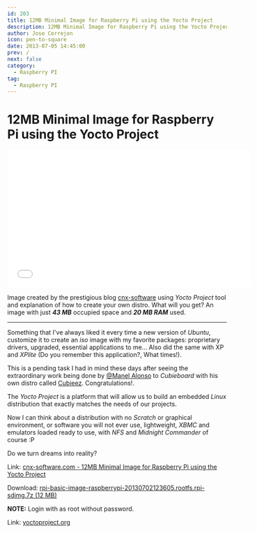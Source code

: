 ```yaml
---
id: 203
title: 12MB Minimal Image for Raspberry Pi using the Yocto Project
description: 12MB Minimal Image for Raspberry Pi using the Yocto Project
author: Jose Cerrejon
icon: pen-to-square
date: 2013-07-05 14:45:00
prev: /
next: false
category:
  - Raspberry PI
tag:
  - Raspberry PI
---
```


# 12MB Minimal Image for Raspberry Pi using the Yocto Project

<iframe width="560" height="315" src="//www.youtube.com/embed/utZpKM7i5Z4" frameborder="0" allowfullscreen></iframe>

Image created by the prestigious blog [cnx-software](http://www.cnx-software.com/) using *Yocto Project* tool and explanation of how to create your own distro. What will you get? An image with just ***43 MB*** occupied space and ***20 MB RAM*** used.

- - -
Something that I've always liked it every time a new version of *Ubuntu*, customize it to create an *iso* image with my favorite packages: proprietary drivers, upgraded, essential applications to me... Also did the same with XP and *XPlite* (Do you remember this application?, What times!).

This is a pending task I had in mind these days after seeing the extraordinary work being done by [@Manel Alonso](http://twitter.com/drkbcn) to *Cubieboard* with his own distro called [Cubieez](http://www.belinuxmyfriend.com/2013/07/cubieez-debian-para-cubieboard-a10.html). Congratulations!.

The *Yocto Project* is a platform that will allow us to build an embedded *Linux* distribution that exactly matches the needs of our projects.

Now I can think about a distribution with no *Scratch* or graphical environment, or software you will not ever use, lightweight, *XBMC* and emulators loaded  ready to use, with *NFS* and *Midnight Commander* of course :P

Do we turn dreams into reality?

Link: [cnx-software.com - 12MB Minimal Image for Raspberry Pi using the Yocto Project](http://www.cnx-software.com/2013/07/05/12mb-minimal-image-for-raspberry-pi-using-the-yocto-project/)

Download: [rpi-basic-image-raspberrypi-20130702123605.rootfs.rpi-sdimg.7z (12 MB)](http://www.cnx-software.com/raspberry-pi/rpi-basic-image-raspberrypi-20130702123605.rootfs.rpi-sdimg.7z)

**NOTE:** Login with as root without password.

Link: [yoctoproject.org](https://www.yoctoproject.org/)